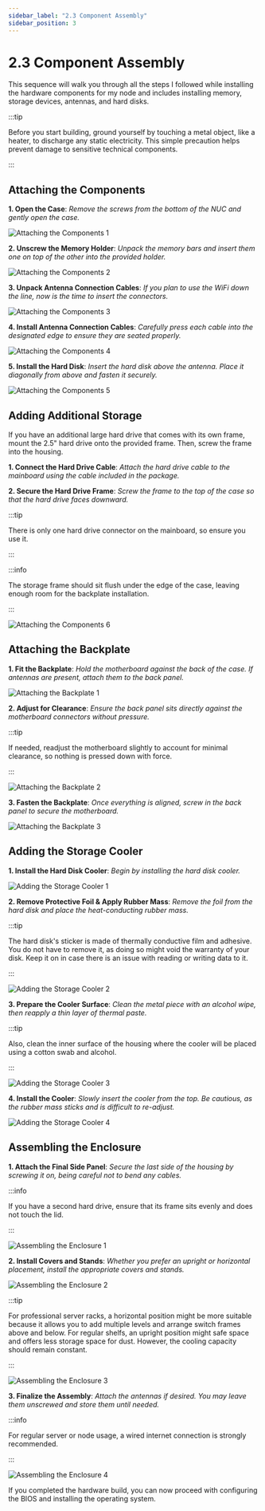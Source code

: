 ```yaml
---
sidebar_label: "2.3 Component Assembly"
sidebar_position: 3
---
```


# 2.3 Component Assembly

This sequence will walk you through all the steps I followed while installing the hardware components for my node and includes installing memory, storage devices, antennas, and hard disks.

:::tip

Before you start building, ground yourself by touching a metal object, like a heater, to discharge any static electricity. This simple precaution helps prevent damage to sensitive technical components.

:::

## Attaching the Components

**1. Open the Case**: _Remove the screws from the bottom of the NUC and gently open the case._

![Attaching the Components 1](/img/guides/hardware-setup/build_23.png)

**2. Unscrew the Memory Holder**: _Unpack the memory bars and insert them one on top of the other into the provided holder._

![Attaching the Components 2](/img/guides/hardware-setup/build_24.png)

**3. Unpack Antenna Connection Cables**: _If you plan to use the WiFi down the line, now is the time to insert the connectors._

![Attaching the Components 3](/img/guides/hardware-setup/build_25.png)

**4. Install Antenna Connection Cables**: _Carefully press each cable into the designated edge to ensure they are seated properly._

![Attaching the Components 4](/img/guides/hardware-setup/build_26.png)

**5. Install the Hard Disk**: _Insert the hard disk above the antenna. Place it diagonally from above and fasten it securely._

![Attaching the Components 5](/img/guides/hardware-setup/build_27.png)

## Adding Additional Storage

If you have an additional large hard drive that comes with its own frame, mount the 2.5" hard drive onto the provided frame. Then, screw the frame into the housing.

**1. Connect the Hard Drive Cable**: _Attach the hard drive cable to the mainboard using the cable included in the package._

**2. Secure the Hard Drive Frame**: _Screw the frame to the top of the case so that the hard drive faces downward._

:::tip

There is only one hard drive connector on the mainboard, so ensure you use it.

:::

:::info

The storage frame should sit flush under the edge of the case, leaving enough room for the backplate installation.

:::

![Attaching the Components 6](/img/guides/hardware-setup/build_28.png)

## Attaching the Backplate

**1. Fit the Backplate**: _Hold the motherboard against the back of the case. If antennas are present, attach them to the back panel._

![Attaching the Backplate 1](/img/guides/hardware-setup/build_29.png)

**2. Adjust for Clearance**: _Ensure the back panel sits directly against the motherboard connectors without pressure._

:::tip

If needed, readjust the motherboard slightly to account for minimal clearance, so nothing is pressed down with force.

:::

![Attaching the Backplate 2](/img/guides/hardware-setup/build_30.png)

**3. Fasten the Backplate**: _Once everything is aligned, screw in the back panel to secure the motherboard._

![Attaching the Backplate 3](/img/guides/hardware-setup/build_31.png)

## Adding the Storage Cooler

**1. Install the Hard Disk Cooler**: _Begin by installing the hard disk cooler._

![Adding the Storage Cooler 1](/img/guides/hardware-setup/build_32.png)

**2. Remove Protective Foil & Apply Rubber Mass**: _Remove the foil from the hard disk and place the heat-conducting rubber mass._

:::tip

The hard disk's sticker is made of thermally conductive film and adhesive. You do not have to remove it, as doing so might void the warranty of your disk. Keep it on in case there is an issue with reading or writing data to it.

:::

![Adding the Storage Cooler 2](/img/guides/hardware-setup/build_33.png)

**3. Prepare the Cooler Surface**: _Clean the metal piece with an alcohol wipe, then reapply a thin layer of thermal paste._

:::tip

Also, clean the inner surface of the housing where the cooler will be placed using a cotton swab and alcohol.

:::

![Adding the Storage Cooler 3](/img/guides/hardware-setup/build_34.png)

**4. Install the Cooler**: _Slowly insert the cooler from the top. Be cautious, as the rubber mass sticks and is difficult to re-adjust._

![Adding the Storage Cooler 4](/img/guides/hardware-setup/build_35.png)

## Assembling the Enclosure

**1. Attach the Final Side Panel**: _Secure the last side of the housing by screwing it on, being careful not to bend any cables._

:::info

If you have a second hard drive, ensure that its frame sits evenly and does not touch the lid.

:::

![Assembling the Enclosure 1](/img/guides/hardware-setup/build_36.png)

**2. Install Covers and Stands**: _Whether you prefer an upright or horizontal placement, install the appropriate covers and stands._

![Assembling the Enclosure 2](/img/guides/hardware-setup/build_37.png)

:::tip

For professional server racks, a horizontal position might be more suitable because it allows you to add multiple levels and arrange switch frames above and below. For regular shelfs, an upright position might safe space and offers less storage space for dust. However, the cooling capacity should remain constant.

:::

![Assembling the Enclosure 3](/img/guides/hardware-setup/build_38.png)

**3. Finalize the Assembly**: _Attach the antennas if desired. You may leave them unscrewed and store them until needed._

:::info

For regular server or node usage, a wired internet connection is strongly recommended.

:::

![Assembling the Enclosure 4](/img/guides/hardware-setup/build_39.png)

If you completed the hardware build, you can now proceed with configuring the BIOS and installing the operating system.
